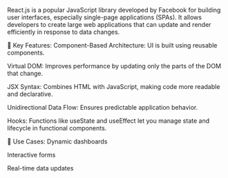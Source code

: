 React.js is a popular JavaScript library developed by Facebook for building user interfaces, especially single-page applications (SPAs). It allows developers to create large web applications that can update and render efficiently in response to data changes.

🔑 Key Features: Component-Based Architecture: UI is built using reusable components.

Virtual DOM: Improves performance by updating only the parts of the DOM that change.

JSX Syntax: Combines HTML with JavaScript, making code more readable and declarative.

Unidirectional Data Flow: Ensures predictable application behavior.

Hooks: Functions like useState and useEffect let you manage state and lifecycle in functional components.

🔧 Use Cases: Dynamic dashboards

Interactive forms

Real-time data updates
